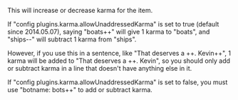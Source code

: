 This will increase or decrease karma for the item.

If "config plugins.karma.allowUnaddressedKarma" is set to true (default since 2014.05.07), saying "boats++" will give 1 karma to "boats", and "ships--" will subtract 1 karma from "ships".

However, if you use this in a sentence, like "That deserves a ++. Kevin++", 1 karma will be added to "That deserves a ++. Kevin", so you should only add or subtract karma in a line that doesn't have anything else in it.

If "config plugins.karma.allowUnaddressedKarma" is set to false, you must use "botname: bots++" to add or subtract karma.
